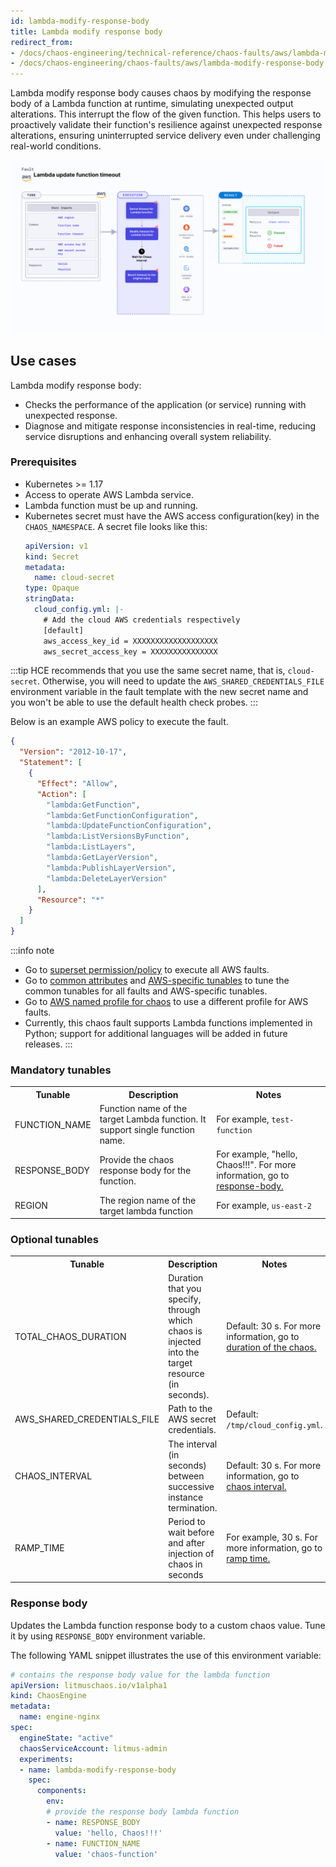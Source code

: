 ```yaml
---
id: lambda-modify-response-body
title: Lambda modify response body
redirect_from:
- /docs/chaos-engineering/technical-reference/chaos-faults/aws/lambda-modify-response-body
- /docs/chaos-engineering/chaos-faults/aws/lambda-modify-response-body
---
```

Lambda modify response body causes chaos by modifying the response body of a Lambda function at runtime, simulating unexpected output alterations. This interrupt the flow of the given function.
This helps users to proactively validate their function's resilience against unexpected response alterations, ensuring uninterrupted service delivery even under challenging real-world conditions.

![Lambda Modify Response Body](./static/images/lambda-update-function-timeout.png)

## Use cases
Lambda modify response body:
- Checks the performance of the application (or service) running with unexpected response.
- Diagnose and mitigate response inconsistencies in real-time, reducing service disruptions and enhancing overall system reliability.

### Prerequisites
- Kubernetes >= 1.17
- Access to operate AWS Lambda service.
- Lambda function must be up and running.
- Kubernetes secret must have the AWS access configuration(key) in the `CHAOS_NAMESPACE`. A secret file looks like this:
  ```yaml
  apiVersion: v1
  kind: Secret
  metadata:
    name: cloud-secret
  type: Opaque
  stringData:
    cloud_config.yml: |-
      # Add the cloud AWS credentials respectively
      [default]
      aws_access_key_id = XXXXXXXXXXXXXXXXXXX
      aws_secret_access_key = XXXXXXXXXXXXXXX
  ```

:::tip
HCE recommends that you use the same secret name, that is, `cloud-secret`. Otherwise, you will need to update the `AWS_SHARED_CREDENTIALS_FILE` environment variable in the fault template with the new secret name and you won't be able to use the default health check probes.
:::

Below is an example AWS policy to execute the fault.

```json
{
  "Version": "2012-10-17",
  "Statement": [
    {
      "Effect": "Allow",
      "Action": [
        "lambda:GetFunction",
        "lambda:GetFunctionConfiguration",
        "lambda:UpdateFunctionConfiguration",
        "lambda:ListVersionsByFunction",
        "lambda:ListLayers",
        "lambda:GetLayerVersion",
        "lambda:PublishLayerVersion",
        "lambda:DeleteLayerVersion"
      ],
      "Resource": "*"
    }
  ]
}
```

:::info note
- Go to [superset permission/policy](/docs/chaos-engineering/use-harness-ce/chaos-faults/aws/security-configurations/policy-for-all-aws-faults) to execute all AWS faults.
- Go to [common attributes](/docs/chaos-engineering/use-harness-ce/chaos-faults/common-tunables-for-all-faults) and [AWS-specific tunables](/docs/chaos-engineering/use-harness-ce/chaos-faults/aws/aws-fault-tunables) to tune the common tunables for all faults and AWS-specific tunables.
- Go to [AWS named profile for chaos](/docs/chaos-engineering/use-harness-ce/chaos-faults/aws/security-configurations/aws-switch-profile) to use a different profile for AWS faults.
- Currently, this chaos fault supports Lambda functions implemented in Python; support for additional languages will be added in future releases.
:::

### Mandatory tunables
   <table>
      <tr>
        <th> Tunable </th>
        <th> Description </th>
        <th> Notes </th>
      </tr>
      <tr>
        <td> FUNCTION_NAME </td>
        <td> Function name of the target Lambda function. It support single function name.</td>
        <td> For example, <code>test-function</code> </td>
      </tr>
      <tr>
        <td> RESPONSE_BODY </td>
        <td> Provide the chaos response body for the function.</td>
        <td> For example, "hello, Chaos!!!". For more information, go to <a href="#response-body"> response-body.</a></td>
      </tr>
      <tr>
        <td> REGION </td>
        <td> The region name of the target lambda function</td>
        <td> For example, <code>us-east-2</code> </td>
      </tr>
    </table>

### Optional tunables
  <table>
      <tr>
        <th> Tunable </th>
        <th> Description </th>
        <th> Notes </th>
      </tr>
      <tr>
        <td> TOTAL_CHAOS_DURATION </td>
        <td> Duration that you specify, through which chaos is injected into the target resource (in seconds). </td>
        <td> Default: 30 s. For more information, go to <a href="/docs/chaos-engineering/use-harness-ce/chaos-faults/common-tunables-for-all-faults#duration-of-the-chaos"> duration of the chaos. </a></td>
      </tr>
      <tr>
        <td> AWS_SHARED_CREDENTIALS_FILE </td>
        <td> Path to the AWS secret credentials. </td>
        <td> Default: <code>/tmp/cloud_config.yml</code>. </td>
      </tr>
      <tr>
        <td> CHAOS_INTERVAL </td>
        <td> The interval (in seconds) between successive instance termination.</td>
        <td> Default: 30 s. For more information, go to <a href="/docs/chaos-engineering/use-harness-ce/chaos-faults/common-tunables-for-all-faults#chaos-interval"> chaos interval.</a></td>
      </tr>
      <tr>
        <td> RAMP_TIME </td>
        <td> Period to wait before and after injection of chaos in seconds </td>
        <td> For example, 30 s. For more information, go to <a href="/docs/chaos-engineering/use-harness-ce/chaos-faults/common-tunables-for-all-faults#ramp-time"> ramp time. </a> </td>
      </tr>
    </table>


### Response body

Updates the Lambda function response body to a custom chaos value. Tune it by using `RESPONSE_BODY` environment variable.

The following YAML snippet illustrates the use of this environment variable:

[embedmd]:# (./static/manifests/lambda-modify-response-body/response-body.yaml yaml)
```yaml
# contains the response body value for the lambda function
apiVersion: litmuschaos.io/v1alpha1
kind: ChaosEngine
metadata:
  name: engine-nginx
spec:
  engineState: "active"
  chaosServiceAccount: litmus-admin
  experiments:
  - name: lambda-modify-response-body
    spec:
      components:
        env:
        # provide the response body lambda function
        - name: RESPONSE_BODY
          value: 'hello, Chaos!!!'
        - name: FUNCTION_NAME
          value: 'chaos-function'
```
